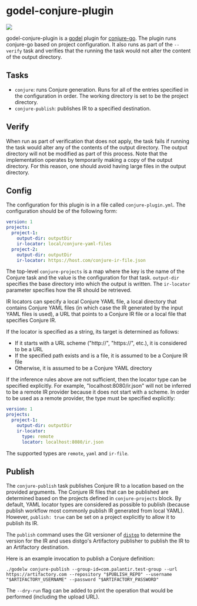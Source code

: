 godel-conjure-plugin
====================
[![](https://godoc.org/github.com/palantir/godel-conjure-plugin?status.svg)](http://godoc.org/github.com/palantir/godel-conjure-plugin)

godel-conjure-plugin is a [godel](https://github.com/palantir/godel) plugin for [conjure-go](https://github.com/palantir/conjure-go/).
The plugin runs conjure-go based on project configuration. It also runs as part of the `--verify` task and verifies that
the running the task would not alter the content of the output directory.

Tasks
-----
* `conjure`: runs Conjure generation. Runs for all of the entries specified in the configuration in order. The working
  directory is set to be the project directory.
* `conjure-publish`: publishes IR to a specified destination.

Verify
------
When run as part of verification that does not apply, the task fails if running the task would alter any of the contents
of the output directory. The output directory will not be modified as part of this process. Note that the implementation
operates by temporarily making a copy of the output directory. For this reason, one should avoid having large files in
the output directory.

Config
------
The configuration for this plugin is in a file called `conjure-plugin.yml`. The configuration should be of the following
form:

```yaml
version: 1
projects:
  project-1:
    output-dir: outputDir
    ir-locator: local/conjure-yaml-files
  project-2:
    output-dir: outputDir
    ir-locator: https://host.com/conjure-ir-file.json
```

The top-level `conjure-projects` is a map where the key is the name of the Conjure task and the value is the
configuration for that task. `output-dir` specifies the base directory into which the output is written. The
`ir-locator` parameter specifies how the IR should be retrieved.

IR locators can specify a local Conjure YAML file, a local directory that contains Conjure YAML files (in which case the
IR generated by the input YAML files is used), a URL that points to a Conjure IR file or a local file that specifies
Conjure IR.

If the locator is specified as a string, its target is determined as follows:
* If it starts with a URL scheme ("http://", "https://", etc.), it is considered to be a URL
* If the specified path exists and is a file, it is assumed to be a Conjure IR file
* Otherwise, it is assumed to be a Conjure YAML directory

If the inference rules above are not sufficient, then the locator type can be specified explicitly. For example,
"localhost:8080/ir.json" will not be inferred to be a remote IR provider because it does not start with a scheme. In
order to be used as a remote provider, the type must be specified explicitly:

```yaml
version: 1
projects:
  project-1:
    output-dir: outputDir
    ir-locator:
      type: remote
      locator: localhost:8080/ir.json
```

The supported types are `remote`, `yaml` and `ir-file`.

Publish
-------
The `conjure-publish` task publishes Conjure IR to a location based on the provided arguments. The Conjure IR files that
can be published are determined based on the projects defined in `conjure-projects` block. By default, YAML locator types
are considered as possible to publish (because publish workflow most commonly publish IR generated from local YAML).
However, `publish: true` can be set on a project explicitly to allow it to publish its IR.

The `publish` command uses the Git versioner of [`distgo`](https://github.com/palantir/distgo) to determine the version
for the IR and uses distgo's Artifactory publisher to publish the IR to an Artifactory destination.

Here is an example invocation to publish a Conjure definition:

```
./godelw conjure-publish --group-id=com.palantir.test-group --url https://artifactory.com --repository "$PUBLISH_REPO" --username "$ARTIFACTORY_USERNAME" --password "$ARTIFACTORY_PASSWORD"
```

The `--dry-run` flag can be added to print the operation that would be performed (including the upload URL).
